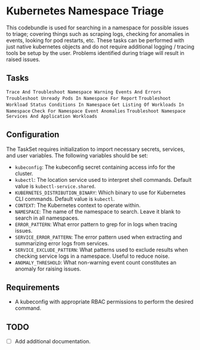 # Kubernetes Namespace Triage
This codebundle is used for searching in a namespace for possible issues to triage; covering things such as scraping logs, checking for anomalies in events, looking for pod restarts, etc. These tasks can be performed with just native kubernetes objects and do not require additional logging / tracing tools be setup by the user. Problems identified during triage will result in raised issues.

## Tasks

`Trace And Troubleshoot Namespace Warning Events And Errors`
`Troubleshoot Unready Pods In Namespace For Report`
`Troubleshoot Workload Status Conditions In Namespace`
`Get Listing Of Workloads In Namespace`
`Check For Namespace Event Anomalies`
`Troubleshoot Namespace Services And Application Workloads`


## Configuration
The TaskSet requires initialization to import necessary secrets, services, and user variables. The following variables should be set:

- `kubeconfig`: The kubeconfig secret containing access info for the cluster.
- `kubectl`: The location service used to interpret shell commands. Default value is `kubectl-service.shared`.
- `KUBERNETES_DISTRIBUTION_BINARY`: Which binary to use for Kubernetes CLI commands. Default value is `kubectl`.
- `CONTEXT`: The Kubernetes context to operate within.
- `NAMESPACE`: The name of the namespace to search. Leave it blank to search in all namespaces.
- `ERROR_PATTERN`: What error pattern to grep for in logs when tracing issues.
- `SERVICE_ERROR_PATTERN`: The error pattern used when extracting and summarizing error logs from services.
- `SERVICE_EXCLUDE_PATTERN`: What patterns used to exclude results when checking service logs in a namespace. Useful to reduce noise.
- `ANOMALY_THRESHOLD`: What non-warning event count constitutes an anomaly for raising issues.

## Requirements
- A kubeconfig with appropriate RBAC permissions to perform the desired command.

## TODO
- [ ] Add additional documentation.

